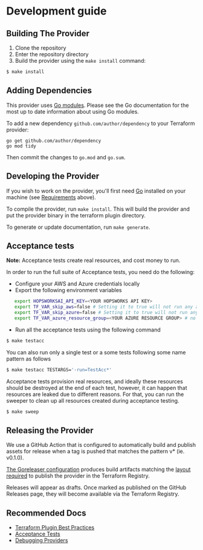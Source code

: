 # Development guide 

## Building The Provider

1. Clone the repository
1. Enter the repository directory
1. Build the provider using the `make install` command: 
```sh
$ make install
```

## Adding Dependencies

This provider uses [Go modules](https://github.com/golang/go/wiki/Modules).
Please see the Go documentation for the most up to date information about using Go modules.

To add a new dependency `github.com/author/dependency` to your Terraform provider:

```
go get github.com/author/dependency
go mod tidy
```

Then commit the changes to `go.mod` and `go.sum`.

## Developing the Provider

If you wish to work on the provider, you'll first need [Go](http://www.golang.org) installed on your machine (see [Requirements](README.md#requirements) above).

To compile the provider, run `make install`. This will build the provider and put the provider binary in the terraform plugin directory.

To generate or update documentation, run `make generate`.

## Acceptance tests

**Note:** Acceptance tests create real resources, and cost money to run.

In order to run the full suite of Acceptance tests, you need do the following:
* Configure your AWS and Azure credentials locally 
* Export the following environment variables

```sh
   export HOPSWORKSAI_API_KEY=<YOUR HOPSWORKS API KEY>
   export TF_VAR_skip_aws=false # Setting it to true will not run any acceptance tests on AWS
   export TF_VAR_skip_azure=false # Setting it to true will not run any acceptance tests on Azure
   export TF_VAR_azure_resource_group=<YOUR AZURE RESOURCE GROUP> # no need to set if you skip tests on Azure
```
* Run all the acceptance tests using the following command 

```sh
$ make testacc 
```

You can also run only a single test or a some tests following some name pattern as follows
```sh
$ make testacc TESTARGS='-run=TestAcc*'
```

Acceptance tests provision real resources, and ideally these resources should be destroyed at the end of each test, however, it can happen that resources are leaked due to different reasons. For that, you can run the sweeper to clean up all resources created during acceptance testing.

```sh
$ make sweep 
```

## Releasing the Provider

We use a GitHub Action that is configured to automatically build and publish assets for release when a tag is pushed that matches the pattern v* (ie. v0.1.0).

[The Goreleaser configuration](.goreleaser.yml) produces build artifacts matching the [layout required](https://www.terraform.io/docs/registry/providers/publishing.html#manually-preparing-a-release) to publish the provider in the Terraform Registry.

Releases will appear as drafts. Once marked as published on the GitHub Releases page, they will become available via the Terraform Registry.

## Recommended Docs

- [Terraform Plugin Best Practices](https://www.terraform.io/docs/extend/best-practices/index.html)
- [Acceptance Tests](https://www.terraform.io/docs/extend/testing/acceptance-tests/index.html)
- [Debugging Providers](https://www.terraform.io/docs/extend/debugging.html)